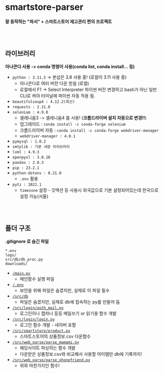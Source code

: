 # smartstore-parser

**잘 동작하는 "파서" + 스마트스토어 재고관리 편의 프로젝트**

<br><br>

## 라이브러리

**아나콘다 사용 -> conda 명령어 사용(conda list, conda install... 등)**

* `python : 3.11.5` -> 본섭은 3.8 사용 중! (로컬이 3.11 사용 중)
  * 아나콘다로 여러 버전 다운 받음 (로컬)
  * 로컬에서 F1 -> Select Interpreter 파이썬 버전 변경하고 bash가 아닌 일반 CLI로 켜야 터미널에 파이썬 자동 적용 됨.
* `beautifulsoup4 : 4.12.2(최신)`
* `requests : 2.31.0`
* `selenium : 4.9.0`
  * 셀레니움3 -> 셀레니움4 를 사용! (**크롬드라이버 설치 자동으로 변경!!**)
  * 업그레이드 : `conda install -c conda-forge selenium`
  * 크롬드라이버 자동 : `conda install -c conda-forge webdriver-manager`
  * `webdriver-manager : 4.0.1`
* `pymysql : 1.0.2`
* `smtplib : 기본 내장 라이브러리`
* `lxml : 4.9.3`
* `openpyxl : 3.0.10`
* `pandas : 2.0.3`
* `pip : 23.2.1`
* `python-dotenv : 0.21.0`
  * `.env` 활용
* `pytz : 2022.1`
  * `timezone` 설정 - 깃액션 등 사용시 외국값으로 기본 설정되어있는데 한국으로 설정 가능(서울)

<br><br>

## 폴더 구조

**.gitignore 로 숨긴 파일**

```
*.env
logs/
src/db/db_proc.py
downloads/
```

* [`/main.py`](./main.py)
  * 메인함수 실행 파일
* [`/.env`](./.env)
  * 보안을 위해 파일은 숨겼지만, 실제로 이 파일 필수
* [`/src/db`](./src/db)
  * 파일은 숨겼지만, 실제로 db에 접속하는 py를 만들어 둠
* [`/src/login/auth_mail.py`](./src/login/auth_mail.py)
  * 로그인이나 캡차나 등등 메일쓰기 or 읽기용 함수 개발
* [`/src/login/login.py`](./src/login/login.py)
  * 로그인 함수 개발 - 네이버 포함
* [`/src/smartstore/product.py`](./src/smartstore/product.py)
  * 스마트스토어의 상품정보.csv 다운함수
* [`/src/web_parse/parse_mamami.py`](./src/web_parse/parse_mamami.py)
  * 해당사이트 파싱하는 함수 개발
  * 다운받은 상품정보.csv와 비교해서 사용할 아이템만 db에 기록까지!
* [`/src/web_parse/parse_phonefriend.py`](./src/web_parse/parse_phonefriend.py)
  * 위와 마찬가지인 함수!

